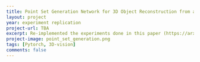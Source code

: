 ```yaml
---
title: Point Set Generation Network for 3D Object Reconstruction from a Single Image
layout: project 
year: experiment replication
project-url: TBA
excerpt: Re-implemented the experiments done in this paper (https://arxiv.org/pdf/1612.00603). The authors used a CNN based neural nets to predict the 3D point cloud of the given input (single) image.
project-image: point_set_generation.png 
tags: [Pytorch, 3D-vision]
comments: false
---
```

